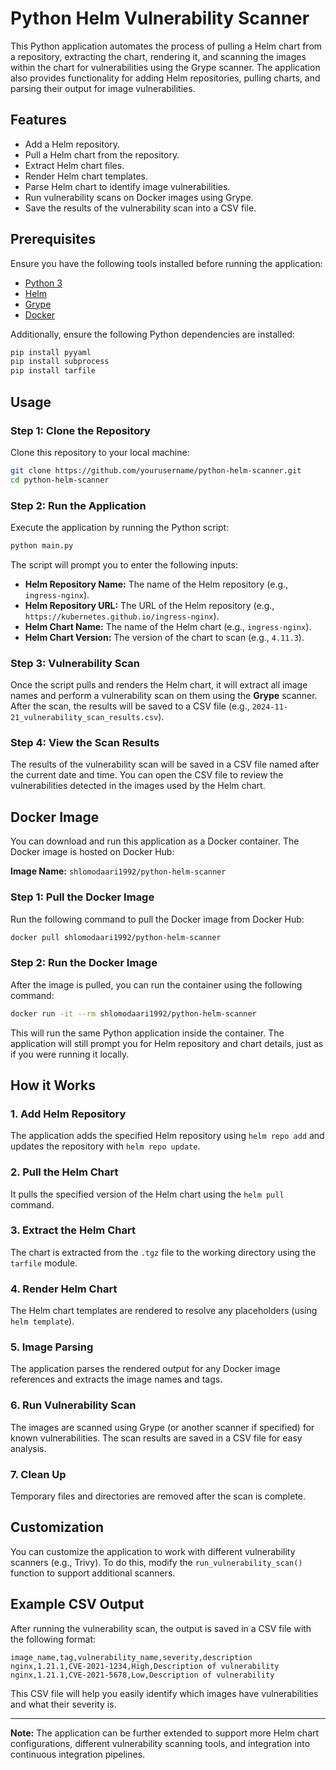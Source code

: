 
# Python Helm Vulnerability Scanner

This Python application automates the process of pulling a Helm chart from a repository, extracting the chart, rendering it, and scanning the images within the chart for vulnerabilities using the Grype scanner. The application also provides functionality for adding Helm repositories, pulling charts, and parsing their output for image vulnerabilities.

## Features

- Add a Helm repository.
- Pull a Helm chart from the repository.
- Extract Helm chart files.
- Render Helm chart templates.
- Parse Helm chart to identify image vulnerabilities.
- Run vulnerability scans on Docker images using Grype.
- Save the results of the vulnerability scan into a CSV file.

## Prerequisites

Ensure you have the following tools installed before running the application:

- [Python 3](https://www.python.org/downloads/)
- [Helm](https://helm.sh/docs/intro/install/)
- [Grype](https://github.com/anchore/grype)
- [Docker](https://www.docker.com/products/docker-desktop)

Additionally, ensure the following Python dependencies are installed:

```bash
pip install pyyaml
pip install subprocess
pip install tarfile
```

## Usage

### Step 1: Clone the Repository

Clone this repository to your local machine:

```bash
git clone https://github.com/yourusername/python-helm-scanner.git
cd python-helm-scanner
```

### Step 2: Run the Application

Execute the application by running the Python script:

```bash
python main.py
```

The script will prompt you to enter the following inputs:

- **Helm Repository Name:** The name of the Helm repository (e.g., `ingress-nginx`).
- **Helm Repository URL:** The URL of the Helm repository (e.g., `https://kubernetes.github.io/ingress-nginx`).
- **Helm Chart Name:** The name of the Helm chart (e.g., `ingress-nginx`).
- **Helm Chart Version:** The version of the chart to scan (e.g., `4.11.3`).

### Step 3: Vulnerability Scan

Once the script pulls and renders the Helm chart, it will extract all image names and perform a vulnerability scan on them using the **Grype** scanner. After the scan, the results will be saved to a CSV file (e.g., `2024-11-21_vulnerability_scan_results.csv`).

### Step 4: View the Scan Results

The results of the vulnerability scan will be saved in a CSV file named after the current date and time. You can open the CSV file to review the vulnerabilities detected in the images used by the Helm chart.

## Docker Image

You can download and run this application as a Docker container. The Docker image is hosted on Docker Hub:

**Image Name:** `shlomodaari1992/python-helm-scanner`

### Step 1: Pull the Docker Image

Run the following command to pull the Docker image from Docker Hub:

```bash
docker pull shlomodaari1992/python-helm-scanner
```

### Step 2: Run the Docker Image

After the image is pulled, you can run the container using the following command:

```bash
docker run -it --rm shlomodaari1992/python-helm-scanner
```

This will run the same Python application inside the container. The application will still prompt you for Helm repository and chart details, just as if you were running it locally.

## How it Works

### 1. Add Helm Repository

The application adds the specified Helm repository using `helm repo add` and updates the repository with `helm repo update`.

### 2. Pull the Helm Chart

It pulls the specified version of the Helm chart using the `helm pull` command.

### 3. Extract the Helm Chart

The chart is extracted from the `.tgz` file to the working directory using the `tarfile` module.

### 4. Render Helm Chart

The Helm chart templates are rendered to resolve any placeholders (using `helm template`).

### 5. Image Parsing

The application parses the rendered output for any Docker image references and extracts the image names and tags.

### 6. Run Vulnerability Scan

The images are scanned using Grype (or another scanner if specified) for known vulnerabilities. The scan results are saved in a CSV file for easy analysis.

### 7. Clean Up

Temporary files and directories are removed after the scan is complete.

## Customization

You can customize the application to work with different vulnerability scanners (e.g., Trivy). To do this, modify the `run_vulnerability_scan()` function to support additional scanners.

## Example CSV Output

After running the vulnerability scan, the output is saved in a CSV file with the following format:

```csv
image_name,tag,vulnerability_name,severity,description
nginx,1.21.1,CVE-2021-1234,High,Description of vulnerability
nginx,1.21.1,CVE-2021-5678,Low,Description of vulnerability
```

This CSV file will help you easily identify which images have vulnerabilities and what their severity is.

---

**Note:** The application can be further extended to support more Helm chart configurations, different vulnerability scanning tools, and integration into continuous integration pipelines.
